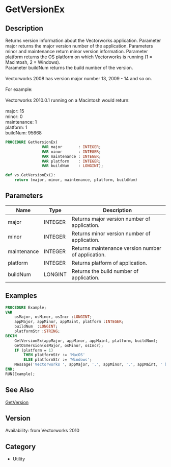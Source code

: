 # GetVersionEx

## Description
Returns version information about the Vectorworks application. Parameter major returns the major version number of the application. Parameters minor and maintenance return minor version information. Parameter platform returns the OS platform on which Vectorworks is running (1 = Macintosh, 2 = Windows).<BR>
Parameter buildNum returns the build number of the version.<BR>
<BR>
Vectorworks 2008 has version major number 13, 2009 - 14 and so on.<BR>
<BR>
For example:<BR>
<BR>
Vectorworks 2010.0.1 running on a Macintosh would return:<BR>
<BR>
major: 15<BR>
minor: 0<BR>
maintenance: 1<BR>
platform: 1<BR>
buildNum: 95668<BR>

```pascal
PROCEDURE GetVersionEx(
				VAR major       : INTEGER;
				VAR minor       : INTEGER;
				VAR maintenance : INTEGER;
				VAR platform    : INTEGER;
				VAR buildNum    : LONGINT);
```

```python
def vs.GetVersionEx():
    return (major, minor, maintenance, platform, buildNum)
```

## Parameters
|Name|Type|Description|
|---|---|---|
|major|INTEGER|Returns major version number of application.|
|minor|INTEGER|Returns minor version number of application.|
|maintenance|INTEGER|Returns maintenance version number of application.|
|platform|INTEGER|Returns platform of application.|
|buildNum|LONGINT|Returns the build number of application.|

## Examples
```pascal
PROCEDURE Example;
VAR 
	osMajor, osMinor, osIncr :LONGINT; 
	appMajor, appMinor, appMaint, platform :INTEGER;
	buildNum  :LONGINT;
	platformStr :STRING;
BEGIN
	GetVersionEx(appMajor, appMinor, appMaint, platform, buildNum);
	GetOSVersion(osMajor, osMinor, osIncr);
	IF (platform = 1) 
		THEN platformStr := 'MacOS'
		ELSE platformStr := 'Windows';
	Message('Vectorworks ', appMajor, '.', appMinor, '.', appMaint, ' build ', buildNum, ' running on ', platformStr, ' ', osMajor, '.', osMinor, '.', osIncr);
END;
RUN(Example);
```

## See Also
[GetVersion](GetVersion.md)

## Version
Availability: from Vectorworks 2010

## Category
* Utility

